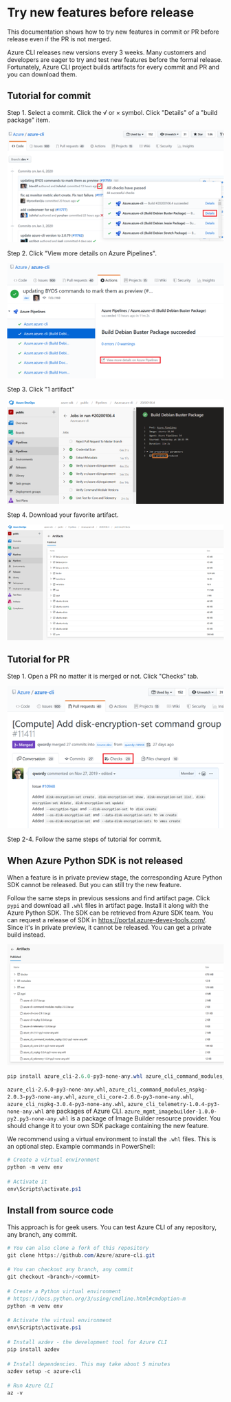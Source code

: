 # Try new features before release

This documentation shows how to try new features in commit or PR before release even if the PR is not merged.

Azure CLI releases new versions every 3 weeks. Many customers and developers are eager to try and test new features before the formal release. Fortunately, Azure CLI project builds artifacts for every commit and PR and you can download them.

## Tutorial for commit

Step 1. Select a commit. Click the √ or × symbol. Click "Details" of a "build package" item.

![](assets/1.PNG)

Step 2. Click "View more details on Azure Pipelines".

![](assets/2.PNG)

Step 3. Click "1 artifact"

![](assets/3.PNG)

Step 4. Download your favorite artifact.

![](assets/4.PNG)

## Tutorial for PR

Step 1. Open a PR no matter it is merged or not. Click "Checks" tab.

![](assets/5.PNG)

Step 2-4. Follow the same steps of tutorial for commit.

## When Azure Python SDK is not released

When a feature is in private preview stage, the corresponding Azure Python SDK cannot be released. But you can still try the new feature.

Follow the same steps in previous sessions and find artifact page. Click `pypi` and download all `.whl` files in artifact page. Install it along with the Azure Python SDK. The SDK can be retrieved from Azure SDK team. You can request a release of SDK in https://portal.azure-devex-tools.com/. Since it's in private preview, it cannot be released. You can get a private build instead.

![](assets/6.PNG)

```powershell
pip install azure_cli-2.6.0-py3-none-any.whl azure_cli_command_modules_nspkg-2.0.3-py3-none-any.whl azure_cli_core-2.6.0-py3-none-any.whl azure_cli_nspkg-3.0.4-py3-none-any.whl azure_cli_telemetry-1.0.4-py3-none-any.whl azure_mgmt_imagebuilder-1.0.0-py2.py3-none-any.whl
```
`azure_cli-2.6.0-py3-none-any.whl`, `azure_cli_command_modules_nspkg-2.0.3-py3-none-any.whl`, `azure_cli_core-2.6.0-py3-none-any.whl`, `azure_cli_nspkg-3.0.4-py3-none-any.whl`, `azure_cli_telemetry-1.0.4-py3-none-any.whl` are packages of Azure CLI. `azure_mgmt_imagebuilder-1.0.0-py2.py3-none-any.whl` is a package of Image Builder resource provider. You should change it to your own SDK package containing the new feature.

We recommend using a virtual environment to install the `.whl` files. This is an optional step.
Example commands in PowerShell:

```powershell
# Create a virtual environment 
python -m venv env

# Activate it
env\Scripts\activate.ps1
```

## Install from source code

This approach is for geek users. You can test Azure CLI of any repository, any branch, any commit.

```powershell
# You can also clone a fork of this repository
git clone https://github.com/Azure/azure-cli.git

# You can checkout any branch, any commit
git checkout <branch>/<commit>

# Create a Python virtual environment
# https://docs.python.org/3/using/cmdline.html#cmdoption-m
python -m venv env

# Activate the virtual environment
env\Scripts\activate.ps1

# Install azdev - the development tool for Azure CLI
pip install azdev

# Install dependencies. This may take about 5 minutes
azdev setup -c azure-cli

# Run Azure CLI
az -v
```
